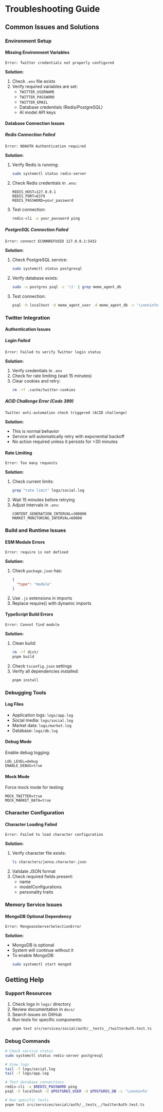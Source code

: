 # Troubleshooting Guide

## Common Issues and Solutions

### Environment Setup

#### Missing Environment Variables
```
Error: Twitter credentials not properly configured
```
**Solution:**
1. Check `.env` file exists
2. Verify required variables are set:
   - `TWITTER_USERNAME`
   - `TWITTER_PASSWORD`
   - `TWITTER_EMAIL`
   - Database credentials (Redis/PostgreSQL)
   - AI model API keys

#### Database Connection Issues

##### Redis Connection Failed
```
Error: NOAUTH Authentication required
```
**Solution:**
1. Verify Redis is running:
   ```bash
   sudo systemctl status redis-server
   ```
2. Check Redis credentials in `.env`:
   ```env
   REDIS_HOST=127.0.0.1
   REDIS_PORT=6379
   REDIS_PASSWORD=your_password
   ```
3. Test connection:
   ```bash
   redis-cli -a your_password ping
   ```

##### PostgreSQL Connection Failed
```
Error: connect ECONNREFUSED 127.0.0.1:5432
```
**Solution:**
1. Check PostgreSQL service:
   ```bash
   sudo systemctl status postgresql
   ```
2. Verify database exists:
   ```bash
   sudo -u postgres psql -c '\l' | grep meme_agent_db
   ```
3. Test connection:
   ```bash
   psql -h localhost -U meme_agent_user -d meme_agent_db -c '\conninfo'
   ```

### Twitter Integration

#### Authentication Issues

##### Login Failed
```
Error: Failed to verify Twitter login status
```
**Solution:**
1. Verify credentials in `.env`
2. Check for rate limiting (wait 15 minutes)
3. Clear cookies and retry:
   ```bash
   rm -rf .cache/twitter-cookies
   ```

##### ACID Challenge Error (Code 399)
```
Twitter anti-automation check triggered (ACID challenge)
```
**Solution:**
- This is normal behavior
- Service will automatically retry with exponential backoff
- No action required unless it persists for >30 minutes

#### Rate Limiting
```
Error: Too many requests
```
**Solution:**
1. Check current limits:
   ```bash
   grep "rate limit" logs/social.log
   ```
2. Wait 15 minutes before retrying
3. Adjust intervals in `.env`:
   ```env
   CONTENT_GENERATION_INTERVAL=300000
   MARKET_MONITORING_INTERVAL=60000
   ```

### Build and Runtime Issues

#### ESM Module Errors
```
Error: require is not defined
```
**Solution:**
1. Check `package.json` has:
   ```json
   {
     "type": "module"
   }
   ```
2. Use `.js` extensions in imports
3. Replace require() with dynamic imports

#### TypeScript Build Errors
```
Error: Cannot find module
```
**Solution:**
1. Clean build:
   ```bash
   rm -rf dist/
   pnpm build
   ```
2. Check `tsconfig.json` settings
3. Verify all dependencies installed:
   ```bash
   pnpm install
   ```

### Debugging Tools

#### Log Files
- Application logs: `logs/app.log`
- Social media: `logs/social.log`
- Market data: `logs/market.log`
- Database: `logs/db.log`

#### Debug Mode
Enable debug logging:
```env
LOG_LEVEL=debug
ENABLE_DEBUG=true
```

#### Mock Mode
Force mock mode for testing:
```env
MOCK_TWITTER=true
MOCK_MARKET_DATA=true
```

### Character Configuration

#### Character Loading Failed
```
Error: Failed to load character configuration
```
**Solution:**
1. Verify character file exists:
   ```bash
   ls characters/jenna.character.json
   ```
2. Validate JSON format
3. Check required fields present:
   - name
   - modelConfigurations
   - personality traits

### Memory Service Issues

#### MongoDB Optional Dependency
```
Error: MongooseServerSelectionError
```
**Solution:**
- MongoDB is optional
- System will continue without it
- To enable MongoDB:
  ```bash
  sudo systemctl start mongod
  ```

## Getting Help

### Support Resources
1. Check logs in `logs/` directory
2. Review documentation in `docs/`
3. Search issues on GitHub
4. Run tests for specific components:
   ```bash
   pnpm test src/services/social/auth/__tests__/twitterAuth.test.ts
   ```

### Debug Commands
```bash
# Check service status
sudo systemctl status redis-server postgresql

# View logs
tail -f logs/social.log
tail -f logs/app.log

# Test database connections
redis-cli -a $REDIS_PASSWORD ping
psql -h localhost -U $POSTGRES_USER -d $POSTGRES_DB -c '\conninfo'

# Run specific tests
pnpm test src/services/social/auth/__tests__/twitterAuth.test.ts
```
